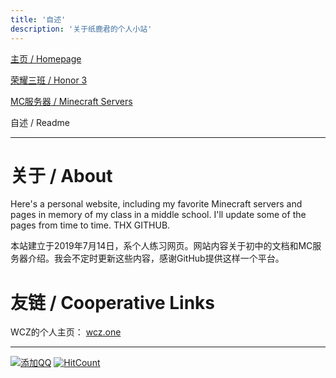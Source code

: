 ```yaml
---
title: '自述'
description: '关于纸鹿君的个人小站'
---
```


[主页 / Homepage](index)

[荣耀三班 / Honor 3](honor3)

[MC服务器 / Minecraft Servers](mc)

自述 / Readme

------

# 关于 / About

Here's a personal website, including my favorite Minecraft servers and pages in memory of my class in a middle school. I'll update some of the pages from time to time. THX GITHUB.

本站建立于2019年7月14日，系个人练习网页。网站内容关于初中的文档和MC服务器介绍。我会不定时更新这些内容，感谢GitHub提供这样一个平台。



# 友链 / Cooperative Links

WCZ的个人主页： [wcz.one](http://wcz.one)



------

[![添加QQ](https://img.shields.io/badge/添加QQ-2399052066-3af?style=flat-square&logo=tencent-qq)](http://wpa.qq.com/msgrd?v=3&uin=2399052066&site=qq&menu=yes)	[![HitCount](http://hits.dwyl.io/L33Z22L11/Zhilufun.svg)](http://hits.dwyl.io/L33Z22L11/Zhilufun)

